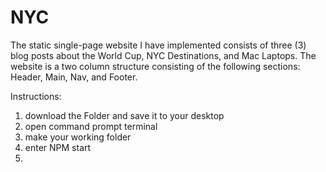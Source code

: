 # NYC

The static single-page website I have implemented consists of three (3) blog posts about the World Cup, NYC Destinations, and Mac Laptops. The website is a two column structure consisting of the following sections: Header, Main, Nav, and Footer. 

Instructions:
1) download the Folder and save it to your desktop 
2) open command prompt terminal 
2) make your working folder
3) enter NPM start
4) 

